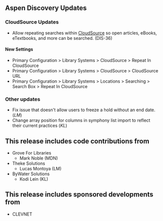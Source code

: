 ## Aspen Discovery Updates
### CloudSource Updates
- Allow repeating searches within [CloudSource](https://cloudsource.net) so open articles, eBooks, eTextbooks, and more can be searched. (DIS-36)

<div markdown="1" class="settings">

#### New Settings
- Primary Configuration > Library Systems > CloudSource > Repeat In CloudSource
- Primary Configuration > Library Systems > CloudSource > CloudSource URL
- Primary Configuration > Library Systems > Locations > Searching > Search Box > Repeat In CloudSource
</div>

### Other updates
- Fix issue that doesn't allow users to freeze a hold without an end date. (*LM*)
- Change array position for columns in symphony list import to reflect their current practices (*KL*)

## This release includes code contributions from
- Grove For Libraries 
  - Mark Noble (MDN)
- Theke Solutions 
  - Lucas Montoya (LM)
- ByWater Solutions 
  - Kodi Lein (KL)

## This release includes sponsored developments from
- CLEVNET